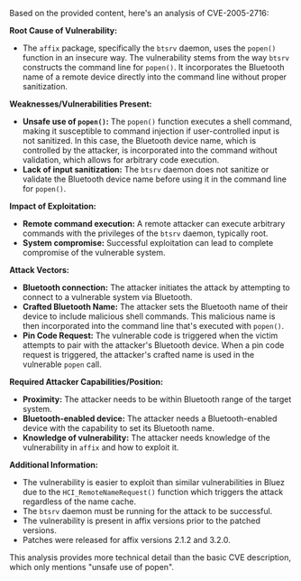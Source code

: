 Based on the provided content, here's an analysis of CVE-2005-2716:

**Root Cause of Vulnerability:**

*   The `affix` package, specifically the `btsrv` daemon, uses the `popen()` function in an insecure way. The vulnerability stems from the way `btsrv` constructs the command line for `popen()`. It incorporates the Bluetooth name of a remote device directly into the command line without proper sanitization.

**Weaknesses/Vulnerabilities Present:**

*   **Unsafe use of `popen()`:** The `popen()` function executes a shell command, making it susceptible to command injection if user-controlled input is not sanitized. In this case, the Bluetooth device name, which is controlled by the attacker, is incorporated into the command without validation, which allows for arbitrary code execution.
*   **Lack of input sanitization:** The `btsrv` daemon does not sanitize or validate the Bluetooth device name before using it in the command line for `popen()`.

**Impact of Exploitation:**

*   **Remote command execution:** A remote attacker can execute arbitrary commands with the privileges of the `btsrv` daemon, typically root.
*   **System compromise:** Successful exploitation can lead to complete compromise of the vulnerable system.

**Attack Vectors:**

*   **Bluetooth connection:** The attacker initiates the attack by attempting to connect to a vulnerable system via Bluetooth.
*   **Crafted Bluetooth Name:** The attacker sets the Bluetooth name of their device to include malicious shell commands. This malicious name is then incorporated into the command line that's executed with `popen()`.
*   **Pin Code Request:** The vulnerable code is triggered when the victim attempts to pair with the attacker's Bluetooth device. When a pin code request is triggered, the attacker's crafted name is used in the vulnerable `popen` call.

**Required Attacker Capabilities/Position:**

*   **Proximity:** The attacker needs to be within Bluetooth range of the target system.
*   **Bluetooth-enabled device:** The attacker needs a Bluetooth-enabled device with the capability to set its Bluetooth name.
*   **Knowledge of vulnerability:** The attacker needs knowledge of the vulnerability in `affix` and how to exploit it.

**Additional Information:**

*   The vulnerability is easier to exploit than similar vulnerabilities in Bluez due to the `HCI_RemoteNameRequest()` function which triggers the attack regardless of the name cache.
*   The `btsrv` daemon must be running for the attack to be successful.
*   The vulnerability is present in affix versions prior to the patched versions.
*   Patches were released for affix versions 2.1.2 and 3.2.0.

This analysis provides more technical detail than the basic CVE description, which only mentions "unsafe use of popen".